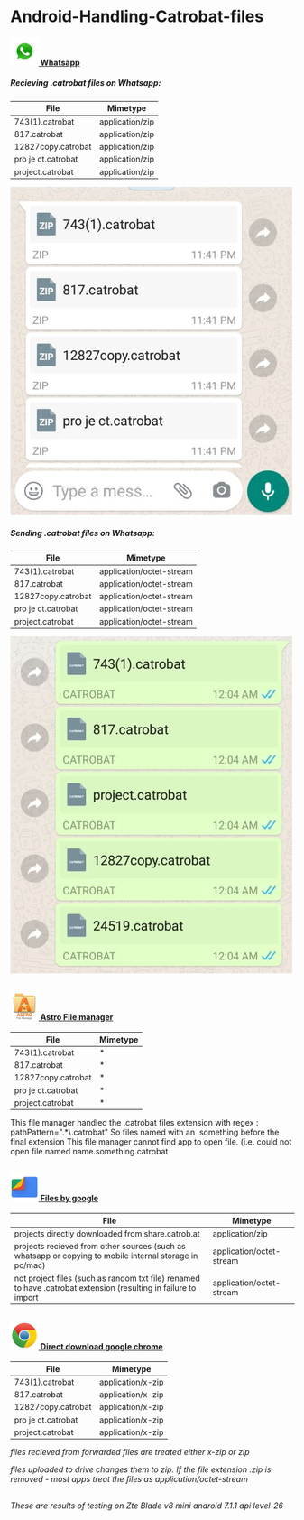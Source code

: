 # Android-Handling-Catrobat-files

#### [![Whatsapp](https://raw.githubusercontent.com/Gwzwnglai-AuBurn/Android-Handling-Catrobat-files/master/img/whatsapp.png)  Whatsapp](https://www.whatsapp.com/)

##### Recieving .catrobat files on Whatsapp:
| File                                    | Mimetype             |
|-----------------------------------------|-----------------|
| 743(1).catrobat                         |  application/zip        |
| 817.catrobat                            | application/zip      | 
| 12827copy.catrobat                             | application/zip      | 
| pro je ct.catrobat                             | application/zip      | 
| project.catrobat                             | application/zip      | 

![](https://raw.githubusercontent.com/Gwzwnglai-AuBurn/Android-Handling-Catrobat-files/master/screenshots/recieving%20whatsapp.jpg)


##### Sending .catrobat files on Whatsapp:
| File                                    | Mimetype             |
|-----------------------------------------|-----------------|
| 743(1).catrobat                         |  application/octet-stream        |
| 817.catrobat                            | application/octet-stream      | 
| 12827copy.catrobat                             | application/octet-stream      | 
| pro je ct.catrobat                             | application/octet-stream      | 
| project.catrobat                             | application/octet-stream      | 

![](https://raw.githubusercontent.com/Gwzwnglai-AuBurn/Android-Handling-Catrobat-files/master/screenshots/sending%20whatsapp.jpg)

##

#### [![Astro File manager](https://raw.githubusercontent.com/Gwzwnglai-AuBurn/Android-Handling-Catrobat-files/master/img/Astro%20file%20manager.png)  Astro File manager](https://play.google.com/store/apps/details?id=com.metago.astro&hl=en_US)

| File                                    | Mimetype             |
|-----------------------------------------|-----------------|
| 743(1).catrobat                         | *        |
| 817.catrobat                            | *      | 
| 12827copy.catrobat                      | *      | 
| pro je ct.catrobat                      | *      | 
| project.catrobat                        | *      | 

This file manager handled the .catrobat files extension with regex : pathPattern=".*\\.catrobat"
So files named with an .something before the final extension This file manager cannot find app to open file.
(i.e. could not open file named  name.something.catrobat

##

#### [![Files by google](https://raw.githubusercontent.com/Gwzwnglai-AuBurn/Android-Handling-Catrobat-files/master/img/files-by-google.png)  Files by google](https://play.google.com/store/apps/details?id=com.google.android.apps.nbu.files&hl=en_US)

| File                                    | Mimetype             |
|-----------------------------------------|-----------------|
| projects directly downloaded from share.catrob.at  | application/zip        |
|projects recieved from other sources (such as whatsapp or copying to mobile internal storage in pc/mac)                      |application/octet-stream| 
| not project files (such as random txt file) renamed to have .catrobat extension (resulting in failure to import | application/octet-stream      | 

##

#### [![Direct download google chrome](https://raw.githubusercontent.com/Gwzwnglai-AuBurn/Android-Handling-Catrobat-files/master/img/google_chrome_logo.png)  Direct download google chrome](#)

| File                                    | Mimetype             |
|-----------------------------------------|-----------------|
| 743(1).catrobat                         | application/x-zip        |
| 817.catrobat                            | application/x-zip      | 
| 12827copy.catrobat                      | application/x-zip      | 
| pro je ct.catrobat                      | application/x-zip      | 
| project.catrobat                        | application/x-zip      | 


*files recieved from forwarded files are treated either x-zip or zip*

*files uploaded to drive changes them to zip. If the file extension .zip is removed - most apps treat the files as application/octet-stream*  

##
*These are results of testing on Zte Blade v8 mini android 7.1.1 api level-26*
